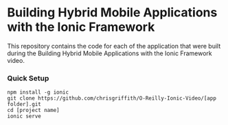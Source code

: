 # Building Hybrid Mobile Applications with the Ionic Framework

This repository contains the code for each of the application that were built during the Building Hybrid Mobile Applications with the Ionic Framework video. 

### Quick Setup

    npm install -g ionic
    git clone https://github.com/chrisgriffith/O-Reilly-Ionic-Video/[app folder].git
    cd [project name]
    ionic serve
